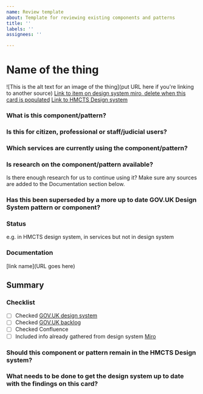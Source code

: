 ```yaml
---
name: Review template
about: Template for reviewing existing components and patterns
title: ''
labels: ''
assignees: ''

---
```


# Name of the thing

![This is the alt text for an image of the thing](put URL here if you're linking to another source)
[Link to item on design system miro, delete when this card is populated](URL)
[Link to HMCTS Design system](URL)

### What is this component/pattern?

### Is this for citizen, professional or staff/judicial users?

### Which services are currently using the component/pattern?

### Is research on the component/pattern available? 
Is there enough research for us to continue using it? Make sure any sources are added to the Documentation section below.

### Has this been superseded by a more up to date GOV.UK Design System pattern or component?

### Status
e.g. in HMCTS design system, in services but not in design system

### Documentation
[link name](URL goes here)

## Summary
### Checklist
- [ ] Checked [GOV.UK design system](https://design-system.service.gov.uk/)
- [ ] Checked [GOV.UK backlog](https://github.com/alphagov/govuk-design-system-backlog/issues)
- [ ] Checked Confluence
- [ ] Included info already gathered from design system [Miro](https://miro.com/app/board/uXjVOS5QrxU=/?invite_link_id=3316733703)

### Should this component or pattern remain in the HMCTS Design system?

### What needs to be done to get the design system up to date with the findings on this card?
